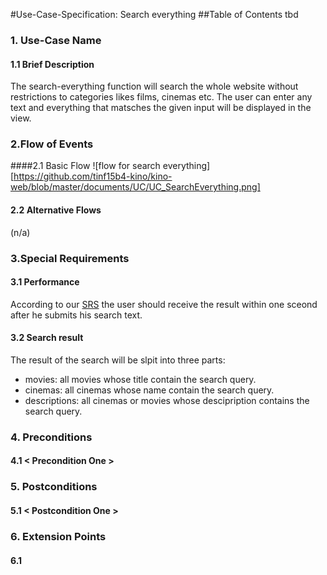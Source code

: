 #Use-Case-Specification: Search everything
##Table of Contents
tbd    

### 1. Use-Case Name
#### 1.1 Brief Description
The search-everything function will search the whole website without restrictions to categories likes films, cinemas etc.
The user can enter any text and everything that matsches the given input will be displayed in the view.

### 2.Flow of Events
####2.1 Basic Flow
![flow for search everything][https://github.com/tinf15b4-kino/kino-web/blob/master/documents/UC/UC_SearchEverything.png]

#### 2.2 Alternative Flows
(n/a)

### 3.Special Requirements
#### 3.1 Performance
According to our [SRS][SRS] the user should receive the result within one sceond after he submits his search text.

#### 3.2 Search result
The result of the search will be slpit into three parts:
- movies: all movies whose title contain the search query.
- cinemas: all cinemas whose name contain the search query.
- descriptions: all cinemas or movies whose descipription contains the search query.

### 4. Preconditions
#### 4.1 < Precondition One >
 

### 5. Postconditions
#### 5.1 < Postcondition One >
 

### 6. Extension Points
#### 6.1 <Name of Extension Point>

<!-- Link definitions -->
[SRS]: https://github.com/tinf15b4-kino/kino-web/blob/master/documents/SRS.md


 
